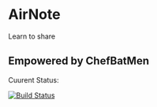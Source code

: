 # AirNote 
Learn to share

## Empowered by ChefBatMen

Cuurent Status: 

[![Build Status](https://travis-ci.org/wx2227/4156.svg?branch=master)](https://travis-ci.org/wx2227/4156)